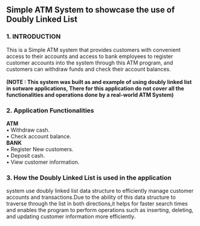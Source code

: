 <h2><b>Simple ATM System to showcase the use of Doubly Linked List</b></h2>

<h3>1. INTRODUCTION</h3>
This is a Simple ATM system that provides customers with 
convenient access to their accounts and access to bank employees to register customer accounts into 
the system through this ATM program, and customers can withdraw funds and check their 
account balances.<br>
<br>
<b>(NOTE : This system was built as and example of using doubly linked list in sotware applications, There for this application do not cover all the functionalities and operations done by a real-world ATM System)</b>

<h3>2. Application Functionalities</h3>
 <b>ATM</b><br>
  • Withdraw cash.<br>
  • Check account balance.<br>
 <b>BANK</b><br>
  • Register New customers.<br>
  • Deposit cash.<br>
  • View customer information.<br>

<h3>3. How the Doubly Linked List is used in the application</h3>
system use doubly linked list data structure to efficiently 
manage customer accounts and transactions.Due to the ability of this
data structure to traverse through the list in both directions,it helps for faster search times and
enables the program to perform operations such as inserting, deleting, and updating customer information more efficiently.
